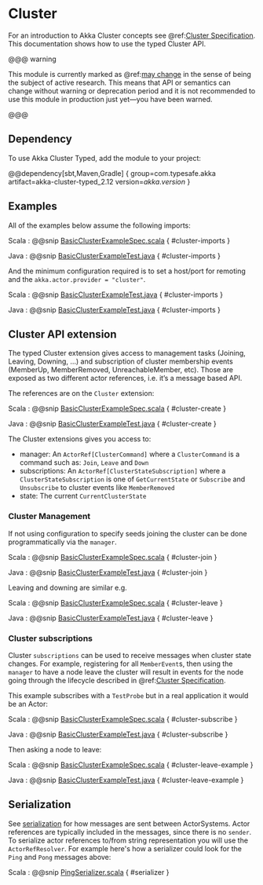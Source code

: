 # Cluster

For an introduction to Akka Cluster concepts see @ref:[Cluster Specification](../common/cluster.md). This documentation shows how to use the typed
Cluster API.

@@@ warning

This module is currently marked as @ref:[may change](../common/may-change.md) in the sense
  of being the subject of active research. This means that API or semantics can
  change without warning or deprecation period and it is not recommended to use
  this module in production just yet—you have been warned.

@@@

## Dependency

To use Akka Cluster Typed, add the module to your project:

@@dependency[sbt,Maven,Gradle] {
  group=com.typesafe.akka
  artifact=akka-cluster-typed_2.12
  version=$akka.version$
}

## Examples

All of the examples below assume the following imports:

Scala
:  @@snip [BasicClusterExampleSpec.scala]($akka$/akka-cluster-typed/src/test/scala/docs/akka/cluster/typed/BasicClusterExampleSpec.scala) { #cluster-imports }

Java
:  @@snip [BasicClusterExampleTest.java]($akka$/akka-cluster-typed/src/test/java/jdocs/akka/cluster/typed/BasicClusterExampleTest.java) { #cluster-imports }

And the minimum configuration required is to set a host/port for remoting and the `akka.actor.provider = "cluster"`.

Scala
:  @@snip [BasicClusterExampleTest.java]($akka$/akka-cluster-typed/src/test/java/jdocs/akka/cluster/typed/BasicClusterExampleTest.java) { #cluster-imports }

Java
:  @@snip [BasicClusterExampleTest.java]($akka$/akka-cluster-typed/src/test/java/jdocs/akka/cluster/typed/BasicClusterExampleTest.java) { #cluster-imports }

## Cluster API extension

The typed Cluster extension gives access to management tasks (Joining, Leaving, Downing, …) and subscription of
cluster membership events (MemberUp, MemberRemoved, UnreachableMember, etc). Those are exposed as two different actor
references, i.e. it’s a message based API.

The references are on the `Cluster` extension:

Scala
:  @@snip [BasicClusterExampleSpec.scala]($akka$/akka-cluster-typed/src/test/scala/docs/akka/cluster/typed/BasicClusterExampleSpec.scala) { #cluster-create }

Java
:  @@snip [BasicClusterExampleTest.java]($akka$/akka-cluster-typed/src/test/java/jdocs/akka/cluster/typed/BasicClusterExampleTest.java) { #cluster-create }

The Cluster extensions gives you access to:

* manager: An `ActorRef[ClusterCommand]` where a `ClusterCommand` is a command such as: `Join`, `Leave` and `Down`
* subscriptions: An `ActorRef[ClusterStateSubscription]` where a `ClusterStateSubscription` is one of `GetCurrentState` or `Subscribe` and `Unsubscribe` to cluster events like `MemberRemoved`
* state: The current `CurrentClusterState`


### Cluster Management

If not using configuration to specify seeds joining the cluster can be done programmatically via the `manager`.

Scala
:  @@snip [BasicClusterExampleSpec.scala]($akka$/akka-cluster-typed/src/test/scala/docs/akka/cluster/typed/BasicClusterExampleSpec.scala) { #cluster-join }

Java
:  @@snip [BasicClusterExampleTest.java]($akka$/akka-cluster-typed/src/test/java/jdocs/akka/cluster/typed/BasicClusterExampleTest.java) { #cluster-join }

Leaving and downing are similar e.g.

Scala
:  @@snip [BasicClusterExampleSpec.scala]($akka$/akka-cluster-typed/src/test/scala/docs/akka/cluster/typed/BasicClusterExampleSpec.scala) { #cluster-leave }

Java
:  @@snip [BasicClusterExampleTest.java]($akka$/akka-cluster-typed/src/test/java/jdocs/akka/cluster/typed/BasicClusterExampleTest.java) { #cluster-leave }

### Cluster subscriptions

Cluster `subscriptions` can be used to receive messages when cluster state changes. For example, registering
for all `MemberEvent`s, then using the `manager` to have a node leave the cluster will result in events
for the node going through the lifecycle described in @ref:[Cluster Specification](../common/cluster.md).

This example subscribes with a `TestProbe` but in a real application it would be an Actor:

Scala
:  @@snip [BasicClusterExampleSpec.scala]($akka$/akka-cluster-typed/src/test/scala/docs/akka/cluster/typed/BasicClusterExampleSpec.scala) { #cluster-subscribe }

Java
:  @@snip [BasicClusterExampleTest.java]($akka$/akka-cluster-typed/src/test/java/jdocs/akka/cluster/typed/BasicClusterExampleTest.java) { #cluster-subscribe }

Then asking a node to leave:

Scala
:  @@snip [BasicClusterExampleSpec.scala]($akka$/akka-cluster-typed/src/test/scala/docs/akka/cluster/typed/BasicClusterExampleSpec.scala) { #cluster-leave-example }

Java
:  @@snip [BasicClusterExampleTest.java]($akka$/akka-cluster-typed/src/test/java/jdocs/akka/cluster/typed/BasicClusterExampleTest.java) { #cluster-leave-example }

## Serialization

See [serialization](https://doc.akka.io/docs/akka/current/scala/serialization.html) for how messages are sent between
ActorSystems. Actor references are typically included in the messages,
since there is no `sender`. To serialize actor references to/from string representation you will use the `ActorRefResolver`.
For example here's how a serializer could look for the `Ping` and `Pong` messages above:

Scala
:  @@snip [PingSerializer.scala]($akka$/akka-cluster-typed/src/test/scala/docs/akka/cluster/typed/PingSerializer.scala) { #serializer }


